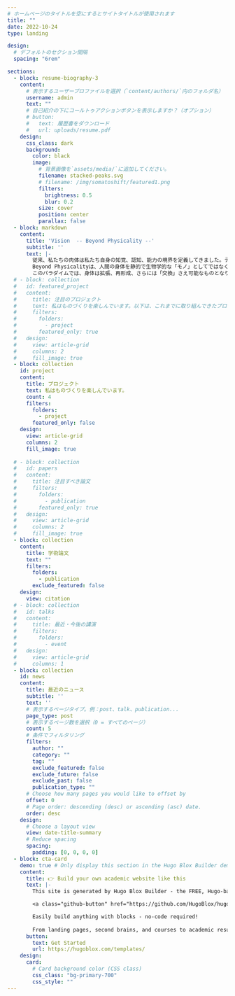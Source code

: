 ```yaml
---
# ホームページのタイトルを空にするとサイトタイトルが使用されます
title: ""
date: 2022-10-24
type: landing

design:
  # デフォルトのセクション間隔
  spacing: "6rem"

sections:
  - block: resume-biography-3
    content:
      # 表示するユーザープロファイルを選択（`content/authors/`内のフォルダ名）
      username: admin
      text: ""
      # 自己紹介の下にコールトゥアクションボタンを表示しますか？（オプション）
      # button:
      #   text: 履歴書をダウンロード
      #   url: uploads/resume.pdf
    design:
      css_class: dark
      background:
        color: black
        image:
          # 背景画像を`assets/media/`に追加してください。
          filename: stacked-peaks.svg
          # filename: /img/somatoshift/featured1.png
          filters:
            brightness: 0.5
            blur: 0.2
          size: cover
          position: center
          parallax: false
  - block: markdown
    content:
      title: 'Vision  -- Beyond Physicality --'
      subtitle: ''
      text: |-
        従来、私たちの肉体は私たち自身の知覚、認知、能力の境界を定義してきました。テクノロジーが進歩するにつれ、これら固定されていた境界を超えることができるようになりつつあります。
        Beyond Physicalityは、人間の身体を静的で生物学的な「モノ」としてではなく、世界と相互作用するための動的でカスタマイズ可能なインターフェースとして再構想する方法を探求します。
        このパラダイムでは、身体は拡張、再形成、さらには「交換」さえ可能なものとなり、私たちの物理的な存在とアイデンティティの本質に問いかけ、自己の再構築を迫るものになるでしょう。
  # - block: collection
  #   id: featured_project
  #   content:
  #     title: 注目のプロジェクト
  #     text: 私はものづくりを楽しんでいます。以下は、これまでに取り組んできたプロジェクトの一部です。
  #     filters:
  #       folders:
  #         - project
  #       featured_only: true
  #   design:
  #     view: article-grid
  #     columns: 2
  #     fill_image: true
  - block: collection
    id: project
    content:
      title: プロジェクト
      text: 私はものづくりを楽しんでいます。
      count: 4
      filters:
        folders:
          - project
        featured_only: false
    design:
      view: article-grid
      columns: 2
      fill_image: true  
    
  # - block: collection
  #   id: papers
  #   content:
  #     title: 注目すべき論文
  #     filters:
  #       folders:
  #         - publication
  #       featured_only: true
  #   design:
  #     view: article-grid
  #     columns: 2
  #     fill_image: true
  - block: collection
    content:
      title: 学術論文
      text: ""
      filters:
        folders:
          - publication
        exclude_featured: false
    design:
      view: citation
  # - block: collection
  #   id: talks
  #   content:
  #     title: 最近・今後の講演
  #     filters:
  #       folders:
  #         - event
  #   design:
  #     view: article-grid
  #     columns: 1
  - block: collection
    id: news
    content:
      title: 最近のニュース
      subtitle: ''
      text: ''
      # 表示するページタイプ。例：post、talk、publication...
      page_type: post
      # 表示するページ数を選択（0 = すべてのページ）
      count: 5
      # 条件でフィルタリング
      filters:
        author: ""
        category: ""
        tag: ""
        exclude_featured: false
        exclude_future: false
        exclude_past: false
        publication_type: ""
      # Choose how many pages you would like to offset by
      offset: 0
      # Page order: descending (desc) or ascending (asc) date.
      order: desc
    design:
      # Choose a layout view
      view: date-title-summary
      # Reduce spacing
      spacing:
        padding: [0, 0, 0, 0]
  - block: cta-card
    demo: true # Only display this section in the Hugo Blox Builder demo site
    content:
      title: 👉 Build your own academic website like this
      text: |-
        This site is generated by Hugo Blox Builder - the FREE, Hugo-based open source website builder trusted by 250,000+ academics like you.

        <a class="github-button" href="https://github.com/HugoBlox/hugo-blox-builder" data-color-scheme="no-preference: light; light: light; dark: dark;" data-icon="octicon-star" data-size="large" data-show-count="true" aria-label="Star HugoBlox/hugo-blox-builder on GitHub">Star</a>

        Easily build anything with blocks - no-code required!
        
        From landing pages, second brains, and courses to academic resumés, conferences, and tech blogs.
      button:
        text: Get Started
        url: https://hugoblox.com/templates/
    design:
      card:
        # Card background color (CSS class)
        css_class: "bg-primary-700"
        css_style: ""
---
```

